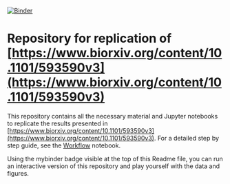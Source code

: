 [![Binder](https://mybinder.org/badge_logo.svg)](https://mybinder.org/v2/gh/guiwitz/DoubleAdderArticle/master)
# Repository for replication of [https://www.biorxiv.org/content/10.1101/593590v3](https://www.biorxiv.org/content/10.1101/593590v3)

This repository contains all the necessary material and Jupyter notebooks to replicate the results presented in [https://www.biorxiv.org/content/10.1101/593590v3](https://www.biorxiv.org/content/10.1101/593590v3). For a detailed step by step guide, see the [Workflow](Workflow.ipynb) notebook.

Using the mybinder badge visible at the top of this Readme file, you can run an interactive version of this repository and play yourself with the data and figures.
